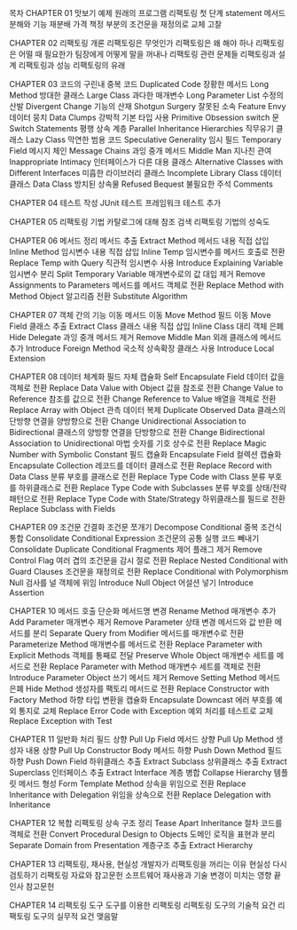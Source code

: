목차
CHAPTER 01 맛보기 예제
원래의 프로그램
리팩토링 첫 단계
statement 메서드 분해와 기능 재분배
가격 책정 부분의 조건문을 재정의로 교체
고찰

CHAPTER 02 리팩토링 개론
리팩토링은 무엇인가
리팩토링은 왜 해야 하나
리팩토링은 어떨 때 필요한가
팀장에게 어떻게 말을 꺼내나
리팩토링 관련 문제들
리팩토링과 설계
리팩토링과 성능
리팩토링의 유래

CHAPTER 03 코드의 구린내
중복 코드 Duplicated Code
장황한 메서드 Long Method
방대한 클래스 Large Class
과다한 매개변수 Long Parameter List
수정의 산발 Divergent Change
기능의 산재 Shotgun Surgery
잘못된 소속 Feature Envy
데이터 뭉치 Data Clumps
강박적 기본 타입 사용 Primitive Obsession
switch 문 Switch Statements
평행 상속 계층 Parallel Inheritance Hierarchies
직무유기 클래스 Lazy Class
막연한 범용 코드 Speculative Generality
임시 필드 Temporary Field
메시지 체인 Message Chains
과잉 중개 메서드 Middle Man
지나친 관여 Inappropriate Intimacy
인터페이스가 다른 대용 클래스 Alternative Classes with Different Interfaces
미흡한 라이브러리 클래스 Incomplete Library Class
데이터 클래스 Data Class
방치된 상속물 Refused Bequest
불필요한 주석 Comments

CHAPTER 04 테스트 작성
JUnit 테스트 프레임워크
테스트 추가

CHAPTER 05 리팩토링 기법 카탈로그에 대해
참조 검색
리팩토링 기법의 성숙도

CHAPTER 06 메서드 정리
메서드 추출 Extract Method
메서드 내용 직접 삽입 Inline Method
임시변수 내용 직접 삽입 Inline Temp
임시변수를 메서드 호출로 전환 Replace Temp with Query
직관적 임시변수 사용 Introduce Explaining Variable
임시변수 분리 Split Temporary Variable
매개변수로의 값 대입 제거 Remove Assignments to Parameters
메서드를 메서드 객체로 전환 Replace Method with Method Object
알고리즘 전환 Substitute Algorithm

CHAPTER 07 객체 간의 기능 이동
메서드 이동 Move Method
필드 이동 Move Field
클래스 추출 Extract Class
클래스 내용 직접 삽입 Inline Class
대리 객체 은폐 Hide Delegate
과잉 중개 메서드 제거 Remove Middle Man
외래 클래스에 메서드 추가 Introduce Foreign Method
국소적 상속확장 클래스 사용 Introduce Local Extension

CHAPTER 08 데이터 체계화
필드 자체 캡슐화 Self Encapsulate Field
데이터 값을 객체로 전환 Replace Data Value with Object
값을 참조로 전환 Change Value to Reference
참조를 값으로 전환 Change Reference to Value
배열을 객체로 전환 Replace Array with Object
관측 데이터 복제 Duplicate Observed Data
클래스의 단방향 연결을 양방향으로 전환 Change Unidirectional Association to Bidirectional
클래스의 양방향 연결을 단방향으로 전환 Change Bidirectional Association to Unidirectional
마법 숫자를 기호 상수로 전환 Replace Magic Number with Symbolic Constant
필드 캡슐화 Encapsulate Field
컬렉션 캡슐화 Encapsulate Collection
레코드를 데이터 클래스로 전환 Replace Record with Data Class
분류 부호를 클래스로 전환 Replace Type Code with Class
분류 부호를 하위클래스로 전환 Replace Type Code with Subclasses
분류 부호를 상태/전략 패턴으로 전환 Replace Type Code with State/Strategy
하위클래스를 필드로 전환 Replace Subclass with Fields

CHAPTER 09 조건문 간결화
조건문 쪼개기 Decompose Conditional
중복 조건식 통합 Consolidate Conditional Expression
조건문의 공통 실행 코드 빼내기 Consolidate Duplicate Conditional Fragments
제어 플래그 제거 Remove Control Flag
여러 겹의 조건문을 감시 절로 전환 Replace Nested Conditional with Guard Clauses
조건문을 재정의로 전환 Replace Conditional with Polymorphism
Null 검사를 널 객체에 위임 Introduce Null Object
어설션 넣기 Introduce Assertion

CHAPTER 10 메서드 호출 단순화
메서드명 변경 Rename Method
매개변수 추가 Add Parameter
매개변수 제거 Remove Parameter
상태 변경 메서드와 값 반환 메서드를 분리 Separate Query from Modifier
메서드를 매개변수로 전환 Parameterize Method
매개변수를 메서드로 전환 Replace Parameter with Explicit Methods
객체를 통째로 전달 Preserve Whole Object
매개변수 세트를 메서드로 전환 Replace Parameter with Method
매개변수 세트를 객체로 전환 Introduce Parameter Object
쓰기 메서드 제거 Remove Setting Method
메서드 은폐 Hide Method
생성자를 팩토리 메서드로 전환 Replace Constructor with Factory Method
하향 타입 변환을 캡슐화 Encapsulate Downcast
에러 부호를 예외 통지로 교체 Replace Error Code with Exception
예외 처리를 테스트로 교체 Replace Exception with Test

CHAPTER 11 일반화 처리
필드 상향 Pull Up Field
메서드 상향 Pull Up Method
생성자 내용 상향 Pull Up Constructor Body
메서드 하향 Push Down Method
필드 하향 Push Down Field
하위클래스 추출 Extract Subclass
상위클래스 추출 Extract Superclass
인터페이스 추출 Extract Interface
계층 병합 Collapse Hierarchy
템플릿 메서드 형성 Form Template Method
상속을 위임으로 전환 Replace Inheritance with Delegation
위임을 상속으로 전환 Replace Delegation with Inheritance

CHAPTER 12 복합 리팩토링
상속 구조 정리 Tease Apart Inheritance
절차 코드를 객체로 전환 Convert Procedural Design to Objects
도메인 로직을 표현과 분리 Separate Domain from Presentation
계층구조 추출 Extract Hierarchy

CHAPTER 13 리팩토링, 재사용, 현실성
개발자가 리팩토링을 꺼리는 이유
현실성 다시 검토하기
리팩토링 자료와 참고문헌
소프트웨어 재사용과 기술 변경이 미치는 영향
끝 인사
참고문헌

CHAPTER 14 리팩토링 도구
도구를 이용한 리팩토링
리팩토링 도구의 기술적 요건
리팩토링 도구의 실무적 요건
맺음말